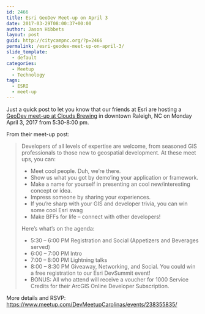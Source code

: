```yaml
---
id: 2466
title: Esri GeoDev Meet-up on April 3
date: 2017-03-29T08:00:37+00:00
author: Jason Hibbets
layout: post
guid: http://citycampnc.org/?p=2466
permalink: /esri-geodev-meet-up-on-april-3/
slide_template:
  - default
categories:
  - Meetup
  - Technology
tags:
  - ESRI
  - meet-up
---
```

Just a quick post to let you know that our friends at Esri are hosting a <a href="https://www.meetup.com/DevMeetupCarolinas/events/238355835/" target="_blank">GeoDev meet-up at Clouds Brewing</a> in downtown Raleigh, NC on Monday April 3, 2017 from 5:30-8:00 pm.<!--more-->

From their meet-up post:

> Developers of all levels of expertise are welcome, from seasoned GIS professionals to those new to geospatial development. At these meet ups, you can:
> 
>   * Meet cool people. Duh, we&#8217;re there.
>   * Show us what you got by demo&#8217;ing your application or framework.
>   * Make a name for yourself in presenting an cool new/interesting concept or idea.
>   * Impress someone by sharing your experiences.
>   * If you&#8217;re sharp with your GIS and developer trivia, you can win some cool Esri swag
>   * Make BFFs for life &#8211; connect with other developers!
> 
> Here&#8217;s what&#8217;s on the agenda:
> 
>   * 5:30 &#8211; 6:00 PM Registration and Social (Appetizers and Beverages served)
>   * 6:00 &#8211; 7:00 PM Intro
>   * 7:00 &#8211; 8:00 PM Lightning talks
>   * 8:00 &#8211; 8:30 PM Giveaway, Networking, and Social. You could win a free registration to our Esri DevSummit event!
>   * BONUS: All who attend will receive a voucher for 1000 Service Credits for their ArcGIS Online Developer Subscription.

More details and RSVP: https://www.meetup.com/DevMeetupCarolinas/events/238355835/